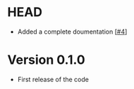# HEAD

- Added a complete doumentation [[#4](https://github.com/teob97/grasp2alm/pull/4)]

# Version 0.1.0

- First release of the code